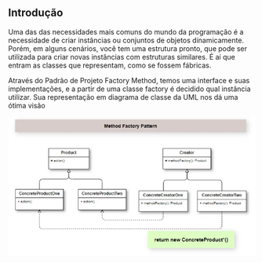 ## Introdução

Uma das das necessidades mais comuns do mundo da programação é a necessidade de criar instâncias ou conjuntos de objetos dinamicamente. Porém, em alguns cenários, você tem uma estrutura pronto, que pode ser utilizada para criar novas instâncias com estruturas similares. É aí que entram as classes que representam, como se fossem fábricas.

Através do Padrão de Projeto Factory Method, temos uma interface e suas implementações, e a partir de uma classe factory é decidido qual instância utilizar. Sua representação em diagrama de classe da UML nos dá uma ótima visão 

![alt text](image.png)